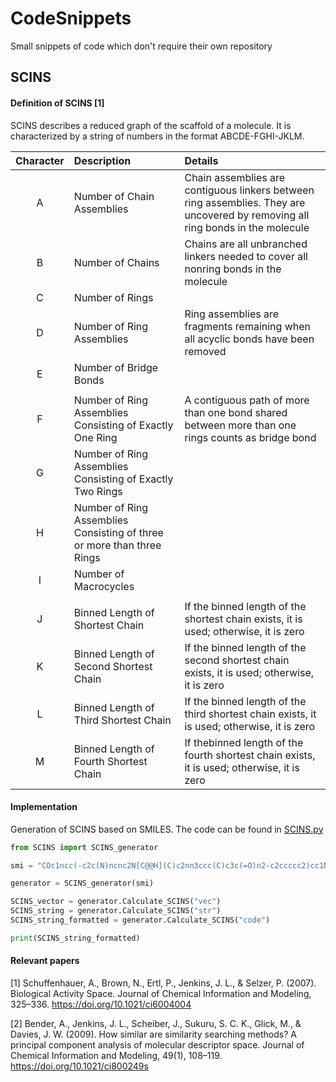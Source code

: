 # CodeSnippets
Small snippets of code which don't require their own repository

## SCINS

#### Definition of SCINS [1]
SCINS describes a reduced graph of the scaffold of a molecule. It is characterized by a string of numbers in the format ABCDE-FGHI-JKLM.

| Character | Description | Details |
| :---: | :--- | :--- |
| A | Number of Chain Assemblies | Chain assemblies are contiguous linkers between ring assemblies. They are uncovered by removing all ring bonds in the molecule |
| B | Number of Chains| Chains are all unbranched linkers needed to cover all nonring bonds in the molecule|
| C | Number of Rings | |
| D | Number of Ring Assemblies| Ring assemblies are fragments remaining when all acyclic bonds have been removed|
| E | Number of Bridge Bonds| |
||||
| F | Number of Ring Assemblies Consisting of Exactly One Ring | A contiguous path of more than one bond shared between more than one rings counts as bridge bond|
| G | Number of Ring Assemblies Consisting of Exactly Two Rings| |
| H | Number of Ring Assemblies Consisting of three or more than three Rings| |
| I | Number of Macrocycles | |
||||
| J | Binned Length of Shortest Chain | If the binned length of the shortest chain exists, it is used; otherwise, it is zero|
| K | Binned Length of Second Shortest Chain | If the binned length of the second shortest chain exists, it is used; otherwise, it is zero|
| L | Binned Length of Third Shortest Chain | If the binned length of the third shortest chain exists, it is used; otherwise, it is zero|
| M | Binned Length of Fourth Shortest Chain | If thebinned length of the fourth shortest chain exists, it is used; otherwise, it is zero|


#### Implementation
Generation of SCINS based on SMILES. The code can be found in [SCINS.py](SCINS.py)


```python
from SCINS import SCINS_generator

smi = "COc1ncc(-c2c(N)ncnc2N[C@@H](C)c2nn3ccc(C)c3c(=O)n2-c2ccccc2)cc1NS(=O)(=O)c1ccc(O)cc1"

generator = SCINS_generator(smi)

SCINS_vector = generator.Calculate_SCINS("vec")
SCINS_string = generator.Calculate_SCINS("str")
SCINS_string_formatted = generator.Calculate_SCINS("code")

print(SCINS_string_formatted)
```

#### Relevant papers

[1] Schuffenhauer, A., Brown, N., Ertl, P., Jenkins, J. L., & Selzer, P. (2007). Biological Activity Space. Journal of Chemical Information and Modeling, 325–336. https://doi.org/10.1021/ci6004004

[2] Bender, A., Jenkins, J. L., Scheiber, J., Sukuru, S. C. K., Glick, M., & Davies, J. W. (2009). How similar are similarity searching methods? A principal component analysis of molecular descriptor space. Journal of Chemical Information and Modeling, 49(1), 108–119. https://doi.org/10.1021/ci800249s
